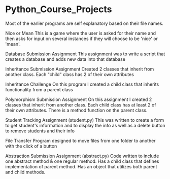 # Python_Course_Projects

Most of the earlier programs are self explanatory based on their file names.

Nice or Mean
This is a game where the user is asked for their name and then asks for input on several instances if they will choose to be 'nice' or 'mean'.

Database Submission Assignment
This assignment was to write a script that creates a database and adds new data into that database

Inheritance Submission Assignment
Created 2 classes that inherit from another class. Each "child" class has 2 of their own attributes

Inheritance Challenge
On this program I created a child class that inherits functionality from a parent class

Polymorphism Submission Assignment
On this assignment I created 2 classes that inherit from another class. Each child class has at least 2 of their own attributes.
There is a method function on the parent class. 

Student Tracking Assignment (student.py)
This was written to create a form to get student's information and to display the info as well as a delete button to remove students and their info

File Transfer 
Program designed to move files from one folder to another with the click of a button



Abstraction Submission Assignment (abstract.py)
Code written to include one abstract method & one regular method. Has a child class that defines implementation of parent method. Has an object that utilizes
both parent and child methods.



